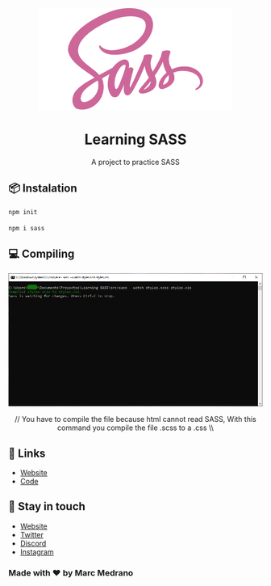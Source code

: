 <p align="center">
   <a href="https://elmarcz.github.io/Learning-SASS"><img src="img/logo.png" height='201px'/></a>  
</p>
<h1 align="center">Learning SASS</h1>
<p align="center">A project to practice SASS</p>

## 📦 Instalation
```
npm init 

npm i sass
```

## 💻 Compiling
<a href="https://elmarcz.github.io/Learning-SASS"><img src="img/image.PNG"/></a>
<p align="center">// You have to compile the file because html cannot read SASS, With this command you compile the file .scss to a .css \\</p>

## 📱 Links
- [Website](https://elmarcz.github.io/Learning-SASS)
- [Code](src/styles.scss)

## 👤 Stay in touch
- [Website](https://elmarcz.github.io/portfolio/)
- [Twitter](https://twitter.com/MarcMedrano15)
- [Discord](https://discord.com/invite/zPSYDGVXxx)
- [Instagram](https://www.instagram.com/marcmedranoz/)

### Made with ❤ by Marc Medrano
